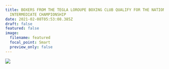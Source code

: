 ```yaml
---
title: BOXERS FROM THE TEGLA LOROUPE BOXING CLUB QUALIFY FOR THE NATIONAL
  INTERMEDIATE CHAMPIONSHIP
date: 2021-02-08T05:53:08.385Z
draft: false
featured: false
image:
  filename: featured
  focal_point: Smart
  preview_only: false
---
```

![](https://web.archive.org/web/20200812031858im_/http://teglapeacefoundation.org/wp-content/uploads/2019/02/IMG-20190225-WA0002.jpg)